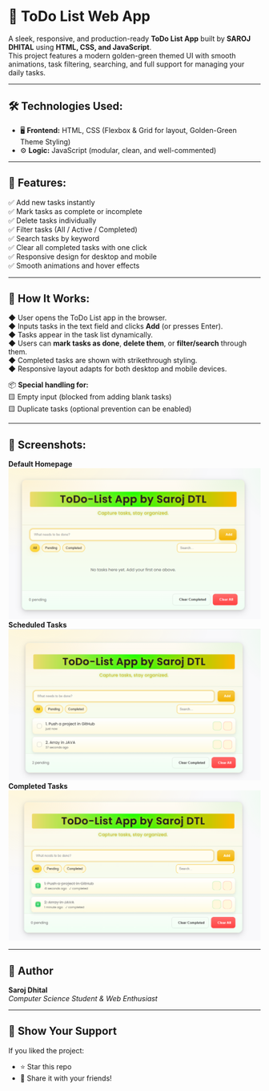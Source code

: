 # 📝 ToDo List Web App

A sleek, responsive, and production-ready **ToDo List App** built by **SAROJ DHITAL** using **HTML, CSS, and JavaScript**.  
This project features a modern golden-green themed UI with smooth animations, task filtering, searching, and full support for managing your daily tasks.

---

## 🛠 Technologies Used:

- 🖥 **Frontend:** HTML, CSS (Flexbox & Grid for layout, Golden-Green Theme Styling)  
- ⚙️ **Logic:** JavaScript (modular, clean, and well-commented)

---

## 🔑 Features:

✅ Add new tasks instantly  
✅ Mark tasks as complete or incomplete  
✅ Delete tasks individually  
✅ Filter tasks (All / Active / Completed)  
✅ Search tasks by keyword  
✅ Clear all completed tasks with one click  
✅ Responsive design for desktop and mobile  
✅ Smooth animations and hover effects  

---

## 🚀 How It Works:

◆ User opens the ToDo List app in the browser.  
◆ Inputs tasks in the text field and clicks **Add** (or presses Enter).  
◆ Tasks appear in the task list dynamically.  
◆ Users can **mark tasks as done**, **delete them**, or **filter/search** through them.  
◆ Completed tasks are shown with strikethrough styling.  
◆ Responsive layout adapts for both desktop and mobile devices.  

📦 **Special handling for:**  
🟨 Empty input (blocked from adding blank tasks)  
🟨 Duplicate tasks (optional prevention can be enabled)  

---

## 📸 Screenshots:
**Default Homepage**
![alt text](https://github.com/Git-Hub-dot/ToDo_List_Project/blob/31452ee4bc4e766c01c9e17232a66978cb491073/Default%20Page.png)
**Scheduled Tasks**
![alt text](https://github.com/Git-Hub-dot/ToDo_List_Project/blob/31452ee4bc4e766c01c9e17232a66978cb491073/Scheduled%20Tasks.png)
**Completed Tasks**
![alt text](https://github.com/Git-Hub-dot/ToDo_List_Project/blob/31452ee4bc4e766c01c9e17232a66978cb491073/Completed%20Tasks.png)

---

## 🙌 Author

**Saroj Dhital**  
*Computer Science Student & Web Enthusiast*

---

## 🌟 Show Your Support

If you liked the project:  

- ⭐ Star this repo  
- 🔗 Share it with your friends!
